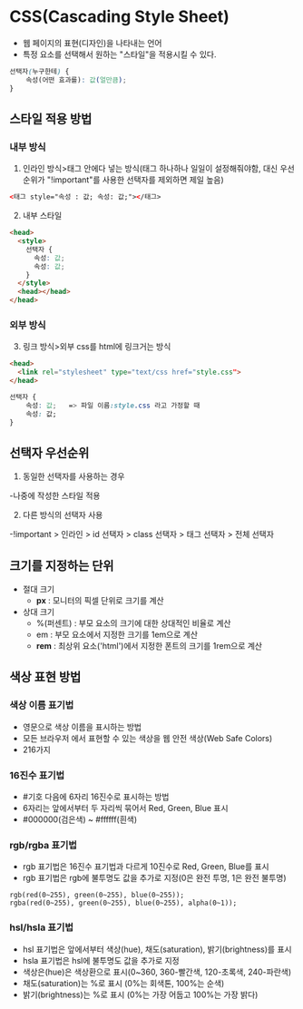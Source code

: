 # CSS(Cascading Style Sheet)

- 웹 페이지의 표현(디자인)을 나타내는 언어
- 특정 요소를 선택해서 원하는 "스타일"을 적용시킬 수 있다.

```CSS
선택자(누구한테) {
    속성(어떤 효과를): 값(얼만큼);
}
```

## 스타일 적용 방법

### 내부 방식

1. 인라인 방식>태그 안에다 넣는 방식(태그 하나하나 일일이 설정해줘야함, 대신 우선순위가 "!important"를 사용한 선택자를 제외하면 제일 높음)

```html
<태그 style="속성 : 값; 속성: 값;"></태그>
```

2. 내부 스타일

```html
<head>
  <style>
    선택자 {
      속성: 값;
      속성: 값;
    }
  </style>
  <head></head>
</head>
```

### 외부 방식

3. 링크 방식>외부 css를 html에 링크거는 방식

```html
<head>
  <link rel="stylesheet" type="text/css href="style.css">
</head>
```

```css
선택자 {
    속성: 값;   => 파일 이름:style.css 라고 가정할 때
    속성: 값;
}
```

## 선택자 우선순위

1. 동일한 선택자를 사용하는 경우

-나중에 작성한 스타일 적용

2. 다른 방식의 선택자 사용

-!important > 인라인 > id 선택자 > class 선택자 > 태그 선택자 > 전체 선택자

## 크기를 지정하는 단위

- 절대 크기
  - **px** : 모니터의 픽셀 단위로 크기를 계산
- 상대 크기
  - %(퍼센트) : 부모 요소의 크기에 대한 상대적인 비율로 계산
  - em : 부모 요소에서 지정한 크기를 1em으로 계산
  - **rem** : 최상위 요소('html')에서 지정한 폰트의 크기를 1rem으로 계산

## 색상 표현 방법

### 색상 이름 표기법

- 영문으로 색상 이름을 표시하는 방법
- 모든 브라우저 에서 표현할 수 있는 색상을 웹 안전 색상(Web Safe Colors)
- 216가지

### 16진수 표기법

- #기호 다음에 6자리 16진수로 표시하는 방법
- 6자리는 앞에서부터 두 자리씩 묶어서 Red, Green, Blue 표시
- #000000(검은색) ~ #ffffff(흰색)

### rgb/rgba 표기법

- rgb 표기법은 16진수 표기법과 다르게 10진수로 Red, Green, Blue를 표시
- rgb 표기법은 rgb에 불투명도 값을 추가로 지정(0은 완전 투명, 1은 완전 불투명)

```
rgb(red(0~255), green(0~255), blue(0~255));
rgba(red(0~255), green(0~255), blue(0~255), alpha(0~1));
```

### hsl/hsla 표기법

- hsl 표기법은 앞에서부터 색상(hue), 채도(saturation), 밝기(brightness)를 표시
- hsla 표기법은 hsl에 불투명도 값을 추가로 지정
- 색상은(hue)은 색상환으로 표시(0~360, 360-빨간색, 120-초록색, 240-파란색)
- 채도(saturation)는 %로 표시 (0%는 회색톤, 100%는 순색)
- 밝기(brightness)는 %로 표시 (0%는 가장 어둡고 100%는 가장 밝다)

